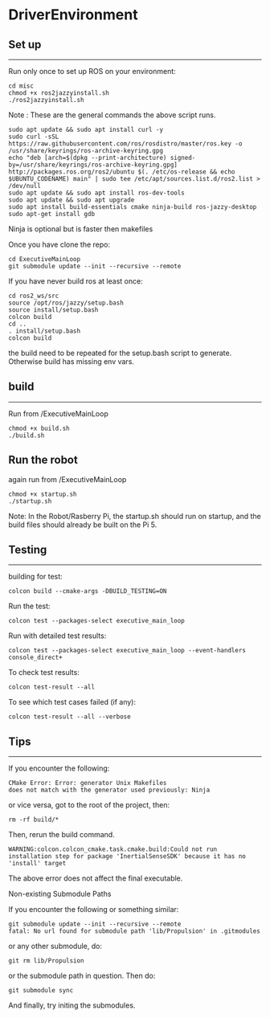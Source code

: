 # DriverEnvironment

## Set up
---
Run only once to set up ROS on your environment:
```
cd misc
chmod +x ros2jazzyinstall.sh
./ros2jazzyinstall.sh
```
Note : These are the general commands the above script runs.
```
sudo apt update && sudo apt install curl -y
sudo curl -sSL https://raw.githubusercontent.com/ros/rosdistro/master/ros.key -o /usr/share/keyrings/ros-archive-keyring.gpg
echo "deb [arch=$(dpkg --print-architecture) signed-by=/usr/share/keyrings/ros-archive-keyring.gpg] http://packages.ros.org/ros2/ubuntu $(. /etc/os-release && echo $UBUNTU_CODENAME) main" | sudo tee /etc/apt/sources.list.d/ros2.list > /dev/null
sudo apt update && sudo apt install ros-dev-tools
sudo apt update && sudo apt upgrade
sudo apt install build-essentials cmake ninja-build ros-jazzy-desktop
sudo apt-get install gdb
```
Ninja is optional but is faster then makefiles

Once you have clone the repo:
```
cd ExecutiveMainLoop
git submodule update --init --recursive --remote
```
If you have never build ros at least once:
```
cd ros2_ws/src
source /opt/ros/jazzy/setup.bash
source install/setup.bash
colcon build
cd ..
. install/setup.bash
colcon build
```
the build need to be repeated for the setup.bash script to generate. Otherwise build has missing env vars.

## build
---
Run from /ExecutiveMainLoop
```
chmod +x build.sh
./build.sh
```
## Run the robot
again run from /ExecutiveMainLoop
```
chmod +x startup.sh
./startup.sh
```
Note: In the Robot/Rasberry Pi, the startup.sh should run on startup, and the build files should already be built on the Pi 5.

## Testing
---
building for test:
```
colcon build --cmake-args -DBUILD_TESTING=ON
```
Run the test:
```
colcon test --packages-select executive_main_loop
```
Run with detailed test results:
```
colcon test --packages-select executive_main_loop --event-handlers console_direct+
```
To check test results:
```
colcon test-result --all
```
To see which test cases failed (if any):
```
colcon test-result --all --verbose
```
## Tips
---
If you encounter the following:
```
CMake Error: Error: generator Unix Makefiles
does not match with the generator used previously: Ninja
```
or vice versa, got to the root of the project, then:
```
rm -rf build/*
```
Then, rerun the build command.

```
WARNING:colcon.colcon_cmake.task.cmake.build:Could not run installation step for package 'InertialSenseSDK' because it has no 'install' target
```
The above error does not affect the final executable.

Non-existing Submodule Paths

If you encounter the following or something similar:
```
git submodule update --init --recursive --remote
fatal: No url found for submodule path 'lib/Propulsion' in .gitmodules
```
or any other submodule, do:
```
git rm lib/Propulsion
```
or the submodule path in question.
Then do:
```
git submodule sync
```
And finally, try initing the submodules.
